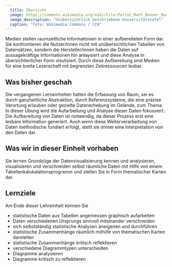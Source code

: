 ```yaml
---
  title: Übersicht
  image: https://commons.wikimedia.org/wiki/File:Portal_Math_Banner_Background_ka.jpg#/media/File:Portal_Math_Banner_Background_ka.jpg
  image_description: "Unübersichtlich beschriebene Universitätstafel"
  caption: "Foto: Wikimedia Commons / CC0"
---
```

Medien stellen raumzeitliche Informationen in einer aufbereiteten Form dar. Sie konfrontieren die Nutzer/innen nicht mit unübersichtlichen Tabellen von Datensätzen, sondern die Hersteller/innen haben die Daten auf aussagekräftige Informationen hin anlaysiert und diese Analyse in übersichtlerlicher Form visulisiert. Durch diese Aufbereitung sind Medien für eine breite Leserschaft mit begrenzten Zeitressourcen lesbar. 

## Was bisher geschah
Die vergangenen Lerneinheiten hatten die Erfassung von Raum, sei es durch ganzheitliche Abstraktion, durch Referenzsysteme, die eine präzise Verortung erlauben oder gezielte Datenerhebung im Gelände, zum Thema. In dieser Übung wird die Aufarbeitung und Analyse dieser Daten fokussiert. Die Aufbereitung von Daten ist notwendig, da dieser Prozess erst eine lesbare Information generiert. Auch wenn diese Weiterverarbeitung von Daten methodische fundiert erfolgt, stellt sie immer eine Interpretation von den Daten dar.

## Was wir in dieser Einheit vorhaben
Sie lernen Grundzüge der Datenvisualisierung kennen und analysieren, visualisieren und verschneiden selbst räumliche Daten mit Hilfe von einem Tabellenkalukalationsprogramm und stellen Sie in Form thematischer Karten dar.

## Lernziele
Am Ende dieser Lehreinheit können Sie
* statistische Daten aus Tabellen angemessen graphisch aufarbeiten
* Daten verschiedenen Ursprungs sinnvoll miteinander verschneiden
* sich selbstständig statistische Analysen aneigenen und durchführen
* statistische Zusammenhänge räumlich mithilfe von thematischen Karten darstellen
* statistische Zusammenhänge kritisch reflektieren
* verschiedene Diagrammtypen unterscheiden
* Diagramme analysieren
* Diagramme kritisch zu reflektieren

